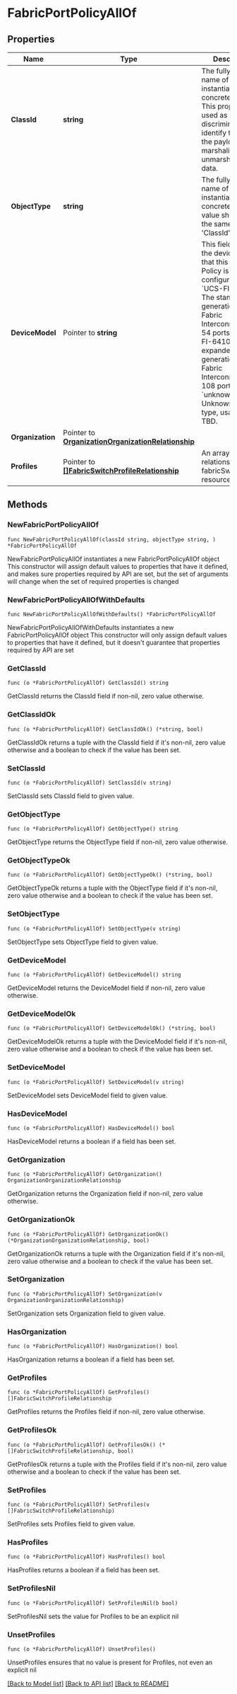 # FabricPortPolicyAllOf

## Properties

Name | Type | Description | Notes
------------ | ------------- | ------------- | -------------
**ClassId** | **string** | The fully-qualified name of the instantiated, concrete type. This property is used as a discriminator to identify the type of the payload when marshaling and unmarshaling data. | [default to "fabric.PortPolicy"]
**ObjectType** | **string** | The fully-qualified name of the instantiated, concrete type. The value should be the same as the &#39;ClassId&#39; property. | [default to "fabric.PortPolicy"]
**DeviceModel** | Pointer to **string** | This field specifies the device model that this Port Policy is being configured for. * &#x60;UCS-FI-6454&#x60; - The standard 4th generation UCS Fabric Interconnect with 54 ports. * &#x60;UCS-FI-64108&#x60; - The expanded 4th generation UCS Fabric Interconnect with 108 ports. * &#x60;unknown&#x60; - Unknown device type, usage is TBD. | [optional] [default to "UCS-FI-6454"]
**Organization** | Pointer to [**OrganizationOrganizationRelationship**](organization.Organization.Relationship.md) |  | [optional] 
**Profiles** | Pointer to [**[]FabricSwitchProfileRelationship**](FabricSwitchProfileRelationship.md) | An array of relationships to fabricSwitchProfile resources. | [optional] 

## Methods

### NewFabricPortPolicyAllOf

`func NewFabricPortPolicyAllOf(classId string, objectType string, ) *FabricPortPolicyAllOf`

NewFabricPortPolicyAllOf instantiates a new FabricPortPolicyAllOf object
This constructor will assign default values to properties that have it defined,
and makes sure properties required by API are set, but the set of arguments
will change when the set of required properties is changed

### NewFabricPortPolicyAllOfWithDefaults

`func NewFabricPortPolicyAllOfWithDefaults() *FabricPortPolicyAllOf`

NewFabricPortPolicyAllOfWithDefaults instantiates a new FabricPortPolicyAllOf object
This constructor will only assign default values to properties that have it defined,
but it doesn't guarantee that properties required by API are set

### GetClassId

`func (o *FabricPortPolicyAllOf) GetClassId() string`

GetClassId returns the ClassId field if non-nil, zero value otherwise.

### GetClassIdOk

`func (o *FabricPortPolicyAllOf) GetClassIdOk() (*string, bool)`

GetClassIdOk returns a tuple with the ClassId field if it's non-nil, zero value otherwise
and a boolean to check if the value has been set.

### SetClassId

`func (o *FabricPortPolicyAllOf) SetClassId(v string)`

SetClassId sets ClassId field to given value.


### GetObjectType

`func (o *FabricPortPolicyAllOf) GetObjectType() string`

GetObjectType returns the ObjectType field if non-nil, zero value otherwise.

### GetObjectTypeOk

`func (o *FabricPortPolicyAllOf) GetObjectTypeOk() (*string, bool)`

GetObjectTypeOk returns a tuple with the ObjectType field if it's non-nil, zero value otherwise
and a boolean to check if the value has been set.

### SetObjectType

`func (o *FabricPortPolicyAllOf) SetObjectType(v string)`

SetObjectType sets ObjectType field to given value.


### GetDeviceModel

`func (o *FabricPortPolicyAllOf) GetDeviceModel() string`

GetDeviceModel returns the DeviceModel field if non-nil, zero value otherwise.

### GetDeviceModelOk

`func (o *FabricPortPolicyAllOf) GetDeviceModelOk() (*string, bool)`

GetDeviceModelOk returns a tuple with the DeviceModel field if it's non-nil, zero value otherwise
and a boolean to check if the value has been set.

### SetDeviceModel

`func (o *FabricPortPolicyAllOf) SetDeviceModel(v string)`

SetDeviceModel sets DeviceModel field to given value.

### HasDeviceModel

`func (o *FabricPortPolicyAllOf) HasDeviceModel() bool`

HasDeviceModel returns a boolean if a field has been set.

### GetOrganization

`func (o *FabricPortPolicyAllOf) GetOrganization() OrganizationOrganizationRelationship`

GetOrganization returns the Organization field if non-nil, zero value otherwise.

### GetOrganizationOk

`func (o *FabricPortPolicyAllOf) GetOrganizationOk() (*OrganizationOrganizationRelationship, bool)`

GetOrganizationOk returns a tuple with the Organization field if it's non-nil, zero value otherwise
and a boolean to check if the value has been set.

### SetOrganization

`func (o *FabricPortPolicyAllOf) SetOrganization(v OrganizationOrganizationRelationship)`

SetOrganization sets Organization field to given value.

### HasOrganization

`func (o *FabricPortPolicyAllOf) HasOrganization() bool`

HasOrganization returns a boolean if a field has been set.

### GetProfiles

`func (o *FabricPortPolicyAllOf) GetProfiles() []FabricSwitchProfileRelationship`

GetProfiles returns the Profiles field if non-nil, zero value otherwise.

### GetProfilesOk

`func (o *FabricPortPolicyAllOf) GetProfilesOk() (*[]FabricSwitchProfileRelationship, bool)`

GetProfilesOk returns a tuple with the Profiles field if it's non-nil, zero value otherwise
and a boolean to check if the value has been set.

### SetProfiles

`func (o *FabricPortPolicyAllOf) SetProfiles(v []FabricSwitchProfileRelationship)`

SetProfiles sets Profiles field to given value.

### HasProfiles

`func (o *FabricPortPolicyAllOf) HasProfiles() bool`

HasProfiles returns a boolean if a field has been set.

### SetProfilesNil

`func (o *FabricPortPolicyAllOf) SetProfilesNil(b bool)`

 SetProfilesNil sets the value for Profiles to be an explicit nil

### UnsetProfiles
`func (o *FabricPortPolicyAllOf) UnsetProfiles()`

UnsetProfiles ensures that no value is present for Profiles, not even an explicit nil

[[Back to Model list]](../README.md#documentation-for-models) [[Back to API list]](../README.md#documentation-for-api-endpoints) [[Back to README]](../README.md)


